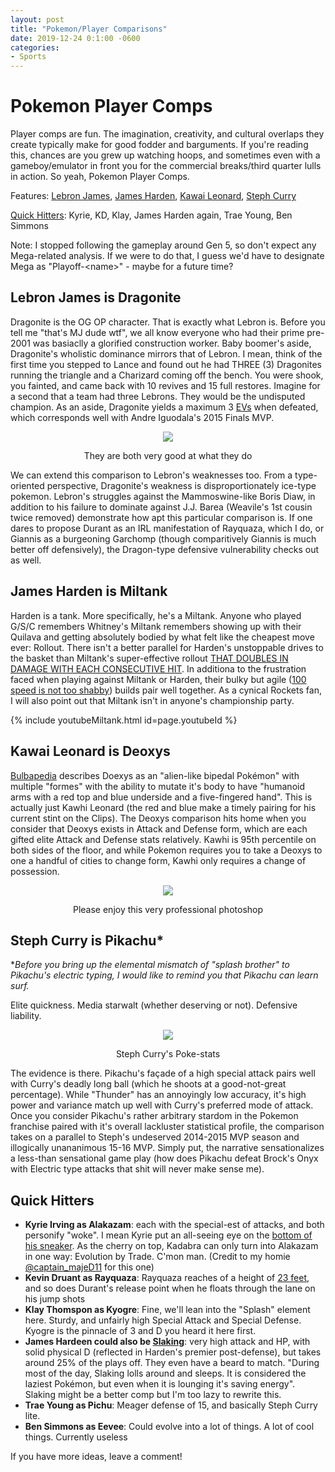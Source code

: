 ```yaml
---
layout: post
title: "Pokemon/Player Comparisons"
date: 2019-12-24 0:1:00 -0600
categories:
- Sports
---
```


# Pokemon Player Comps
Player comps are fun. The imagination, creativity, and cultural overlaps they create typically make for good fodder and barguments.
If you're reading this, chances are you grew up watching hoops, and sometimes even with a gameboy/emulator in front you for the commercial breaks/third quarter lulls in action. So yeah, Pokemon Player Comps.

Features: [Lebron James](#lebron-james-is-dragonite), [James Harden](#james-harden-is-miltank), [Kawai Leonard](#kawai-leonard-is-deoxys), [Steph Curry](#steph-curry-is-pikachu)

[Quick Hitters](#quick-hitters): Kyrie, KD, Klay, James Harden again, Trae Young, Ben Simmons

Note: I stopped following the gameplay around Gen 5, so don't expect any Mega-related analysis. If we were to do that, I guess we'd have to designate Mega as "Playoff-\<name>" - maybe for a future time?

## Lebron James is Dragonite
Dragonite is the OG OP character. That is exactly what Lebron is. Before you tell me "that's MJ dude wtf", we all know everyone who had their prime pre-2001 was basiaclly a glorified construction worker. Baby boomer's aside, Dragonite's wholistic dominance mirrors that of Lebron. I mean, think of the first time you stepped to Lance and found out he had THREE (3) Dragonites running the triangle and a Charizard coming off the bench. You were shook, you fainted, and came back with 10 revives and 15 full restores. Imagine for a second that a team had three Lebrons. They would be the undisputed champion. As an aside, Dragonite yields a maximum 3 [EVs](https://bulbapedia.bulbagarden.net/wiki/Effort_values#Modern_system) when defeated, which corresponds well with Andre Iguodala's 2015 Finals MVP.

<div style="text-align:center">
    <img src="https://www.dropbox.com/s/5q599t4zlsqoj2q/Screen%20Shot%202019-12-24%20at%204.56.04%20PM.png?dl=1"/>
    <p>They are both very good at what they do</p>
</div>

We can extend this comparison to Lebron's weaknesses too. From a type-oriented perspective, Dragonite's weakness is disproportionately ice-type pokemon. Lebron's struggles against the Mammoswine-like Boris Diaw, in addition to his failure to dominate against J.J. Barea  (Weavile's 1st cousin twice removed) demonstrate how apt this particular comparison is. If one dares to propose Durant as an IRL manifestation of Rayquaza, which I do, or Giannis as a burgeoning Garchomp (though comparitively Giannis is much better off defensively), the Dragon-type defensive vulnerability checks out as well.

## James Harden is Miltank
Harden is a tank. More specifically, he's a Miltank. Anyone who played G/S/C remembers Whitney's Miltank remembers showing up with their Quilava and getting absolutely bodied by what felt like the cheapest move ever: Rollout. There isn't a better parallel for Harden's unstoppable drives to the basket than Miltank's super-effective rollout [THAT DOUBLES IN DAMAGE WITH EACH CONSECUTIVE HIT](https://bulbapedia.bulbagarden.net/wiki/Rollout_(move)#Effect). In additiona to the frustration faced when playing against Miltank or Harden, their bulky but agile ([100 speed is not too shabby](https://bulbapedia.bulbagarden.net/wiki/Miltank_(Pok%C3%A9mon)#Base_stats)) builds pair well together. As a cynical Rockets fan, I will also point out that Miltank isn't in anyone's championship party.

{% include youtubeMiltank.html id=page.youtubeId %}

## Kawai Leonard is Deoxys
[Bulbapedia](https://bulbapedia.bulbagarden.net/wiki/Deoxys_(Pok%C3%A9mon)#Biology) describes Doexys as an "alien-like bipedal Pokémon" with multiple "formes" with the ability to mutate it's body to have "humanoid arms with a red top and blue underside and a five-fingered hand". This is actually just Kawhi Leonard (the red and blue make a timely pairing for his current stint on the Clips). The Deoxys comparison hits home when you consider that Deoxys exists in Attack and Defense form, which are each gifted elite Attack and Defense stats relatively. Kawhi is 95th percentile on both sides of the floor, and while Pokemon requires you to take a Deoxys to one a handful of cities to change form, Kawhi only requires a change of possession.

<div style="text-align:center">
    <img src="https://www.dropbox.com/s/2oljteu1iuqyh9h/Screen%20Shot%202019-12-24%20at%205.25.36%20PM.png?dl=1"/>
    <p>Please enjoy this very professional photoshop</p>
</div>

## Steph Curry is Pikachu*
**Before you bring up the elemental
mismatch of "splash brother" to Pikachu's electric typing, I would like to remind you that Pikachu can learn surf.*

Elite quickness. Media starwalt (whether deserving or not). Defensive liability.
<div style="text-align:center">
    <img src="https://www.dropbox.com/s/o0nio62ydejy6xe/Screen%20Shot%202019-12-24%20at%204.59.24%20PM.png?dl=1">
    <p>Steph Curry's Poke-stats</p>
</div>

The evidence is there.  Pikachu's façade of a high special attack
pairs well with Curry's deadly long ball (which he shoots at a good-not-great percentage). While "Thunder" has an annoyingly low accuracy, it's high power and variance match up well with Curry's
preferred mode of attack. Once you consider Pikachu's rather arbitrary stardom in the Pokemon franchise paired with it's overall lackluster statistical profile,
the comparison takes on a parallel to Steph's undeserved 2014-2015 MVP season and illogically unananimous 15-16 MVP. Simply put, the narrative sensationalizes
a less-than sensational game play (how does Pikachu defeat Brock's Onyx with Electric type attacks that shit will never make sense me).

## Quick Hitters
* **Kyrie Irving as Alakazam**: each with the special-est of attacks, and both personify "woke". I mean Kyrie put an all-seeing eye on the [bottom of his sneaker](https://images.solecollector.com/complex/images/c_crop,h_1050,w_1867,x_48,y_223/c_fill,dpr_2.0,f_auto,fl_lossy,q_auto,w_680/lxvsblzulpplfos31v4w/nike-kyrie-6-jet-black-release-date-bq4630-001-sole). As the cherry on top, Kadabra can only turn into Alakazam in one way: Evolution by Trade. C'mon man. (Credit to my homie [@captain_majeD11](https://twitter.com/captain_majeD11) for this one)
* **Kevin Druant as Rayquaza**: Rayquaza reaches of a height of [23 feet](https://bulbapedia.bulbagarden.net/wiki/Rayquaza_(Pok%C3%A9mon)), and so does Durant's release point when he floats through the lane on his jump shots
* **Klay Thomspon as Kyogre**: Fine, we'll lean into the "Splash" element here. Sturdy, and unfairly high Special Attack and Special Defense. Kyogre is the pinnacle of 3 and D you heard it here first.
* **James Hardeen could also be [Slaking](https://bulbapedia.bulbagarden.net/wiki/Slaking_(Pok%C3%A9mon)#Base_stats)**: very high attack and HP, with solid physical D (reflected in Harden's premier post-defense), but takes around 25% of the plays off. They even have a beard to match. "During most of the day, Slaking lolls around and sleeps. It is considered the laziest Pokémon, but even when it is lounging it's saving energy". Slaking might be a better comp but I'm too lazy to rewrite this.
* **Trae Young as Pichu**: Meager defense of 15, and basically Steph Curry lite.
* **Ben Simmons as Eevee**: Could evolve into a lot of things. A lot of cool things. Currently useless

If you have more ideas, leave a comment!
